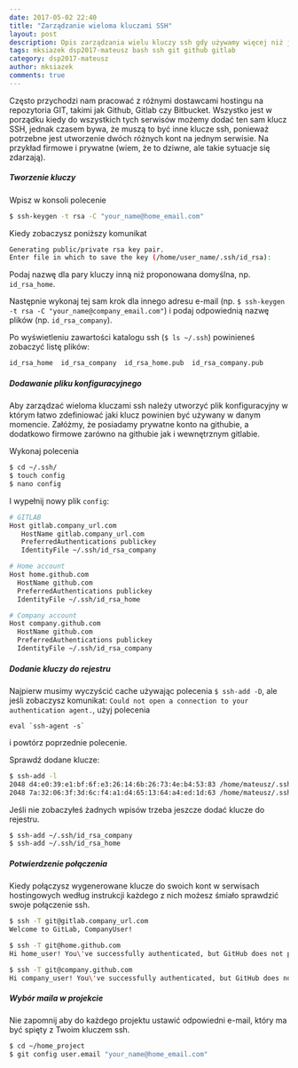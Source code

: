```yaml
---
date: 2017-05-02 22:40
title: "Zarządzanie wieloma kluczami SSH"
layout: post
description: Opis zarządzania wielu kluczy ssh gdy używamy więcej niż jednego adresu e-mail
tags: mksiazek dsp2017-mateusz bash ssh git github gitlab
category: dsp2017-mateusz
author: mksiazek
comments: true
---
```


Często przychodzi nam pracować z różnymi dostawcami hostingu na repozytoria GIT, takimi jak Github, Gitlab czy Bitbucket.
Wszystko jest w porządku kiedy do wszystkich tych serwisów możemy dodać ten sam klucz SSH, jednak czasem bywa,
że muszą to być inne klucze ssh, ponieważ potrzebne jest utworzenie dwóch różnych kont na jednym serwisie. Na przykład
firmowe i prywatne (wiem, że to dziwne, ale takie sytuacje się zdarzają). 

##### Tworzenie kluczy
Wpisz w konsoli polecenie
```bash
$ ssh-keygen -t rsa -C "your_name@home_email.com"
```
Kiedy zobaczysz poniższy komunikat
~~~bash
Generating public/private rsa key pair. 
Enter file in which to save the key (/home/user_name/.ssh/id_rsa):
~~~
Podaj nazwę dla pary kluczy inną niż proponowana domyślna, np. `id_rsa_home`.

Następnie wykonaj tej sam krok dla innego adresu e-mail (np. `$ ssh-keygen -t rsa -C "your_name@company_email.com"`)
i podaj odpowiednią nazwę plików (np. `id_rsa_company`).

Po wyświetleniu zawartości katalogu ssh (`$ ls ~/.ssh`) powinieneś zobaczyć listę plików:
~~~bash
id_rsa_home  id_rsa_company  id_rsa_home.pub  id_rsa_company.pub
~~~

##### Dodawanie pliku konfiguracyjnego
Aby zarządzać wieloma kluczami ssh należy utworzyć plik konfiguracyjny w którym łatwo zdefiniować jaki klucz powinien
być używany w danym momencie. Załóżmy, że posiadamy prywatne konto na githubie, a dodatkowo firmowe zarówno na githubie
jak i wewnętrznym gitlabie.

Wykonaj polecenia
~~~bash
$ cd ~/.ssh/
$ touch config
$ nano config
~~~

I wypełnij nowy plik `config`:

~~~bash
# GITLAB
Host gitlab.company_url.com
   HostName gitlab.company_url.com
   PreferredAuthentications publickey
   IdentityFile ~/.ssh/id_rsa_company

# Home account
Host home.github.com
  HostName github.com
  PreferredAuthentications publickey
  IdentityFile ~/.ssh/id_rsa_home

# Company account
Host company.github.com
  HostName github.com
  PreferredAuthentications publickey
  IdentityFile ~/.ssh/id_rsa_company
~~~

##### Dodanie kluczy do rejestru
Najpierw musimy wyczyścić cache używając polecenia `$ ssh-add -D`, ale jeśli zobaczysz komunikat:
`Could not open a connection to your authentication agent.`, użyj polecenia 
~~~
eval `ssh-agent -s`
~~~
i powtórz poprzednie polecenie.

Sprawdź dodane klucze:
~~~bash
$ ssh-add -l
2048 d4:e0:39:e1:bf:6f:e3:26:14:6b:26:73:4e:b4:53:83 /home/mateusz/.ssh/id_rsa_home (RSA)
2048 7a:32:06:3f:3d:6c:f4:a1:d4:65:13:64:a4:ed:1d:63 /home/mateusz/.ssh/id_rsa_company (RSA)
~~~
Jeśli nie zobaczyłeś żadnych wpisów trzeba jeszcze dodać klucze do rejestru.
~~~bash
$ ssh-add ~/.ssh/id_rsa_company
$ ssh-add ~/.ssh/id_rsa_home
~~~

##### Potwierdzenie połączenia
Kiedy połączysz wygenerowane klucze do swoich kont w serwisach hostingowych według instrukcji każdego z nich
możesz śmiało sprawdzić swoje połączenie ssh.
~~~bash
$ ssh -T git@gitlab.company_url.com
Welcome to GitLab, CompanyUser!

$ ssh -T git@home.github.com
Hi home_user! You\'ve successfully authenticated, but GitHub does not provide shell access.

$ ssh -T git@company.github.com
Hi company_user! You\'ve successfully authenticated, but GitHub does not provide shell access.
~~~

##### Wybór maila w projekcie
Nie zapomnij aby do każdego projektu ustawić odpowiedni e-mail, który ma być spięty z Twoim kluczem ssh.
~~~bash
$ cd ~/home_project
$ git config user.email "your_name@home_email.com" 
~~~


